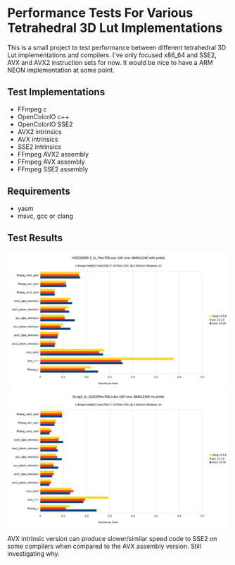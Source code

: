 # Performance Tests For Various Tetrahedral 3D Lut Implementations

This is a small project to test performance between different
tetrahedral 3D Lut implementations and compilers.
I've only focused x86_64 and SSE2, AVX and AVX2 instruction sets for now.
It would be nice to have a ARM NEON implementation at some point.

## Test Implementations

- FFmpeg c
- OpenColorIO c++
- OpenColorIO SSE2
- AVX2 intrinsics
- AVX intrinsics
- SSE2 intrinsics
- FFmpeg AVX2 assembly
- FFmpeg AVX assembly
- FFmpeg SSE2 assembly

## Requirements
- yasm
- msvc, gcc or clang

## Test Results

![ACES2065-1_to_Rec709](./images/ACES2065-1_to_Rec709_results.png)
![SLog3_to_ACESRec709](./images/SLog3_to_ACESRec709_results.png)

AVX intrinsic version can produce slower/similar speed code to SSE2 on some compilers when compared to the AVX assembly version.
Still investigating why.
